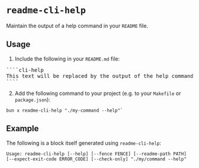 # `readme-cli-help`

Maintain the output of a help command in your `README` file.

## Usage

1. Include the following in your `README.md` file:

<!-- This example uses HTML entities to avoid being detected as an actual `cli-help` code block. -->
<pre>
&#96;&#96;&#96;&#96;cli-help
This text will be replaced by the output of the help command.
&#96;&#96;&#96;&#96;
</pre>

2. Add the following command to your project (e.g. to your `Makefile` or `package.json`):

```shell
bun x readme-cli-help "./my-command --help"`
```

## Example

The following is a block itself generated using `readme-cli-help`:

````cli-help
Usage: readme-cli-help [--help] [--fence FENCE] [--readme-path PATH] [--expect-exit-code ERROR_CODE] [--check-only] "./my/command --help"
````
